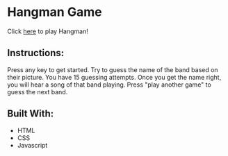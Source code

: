 # Hangman Game

Click [here](https://ladymarish.github.io/Hangman-Game/) to play Hangman!

## Instructions:

Press any key to get started. Try to guess the name of the band based on their picture. You have 15 guessing attempts. Once you get the name right, you will hear a song of that band playing. Press "play another game" to guess the next band. 

## Built With:

* HTML
* CSS 
* Javascript
